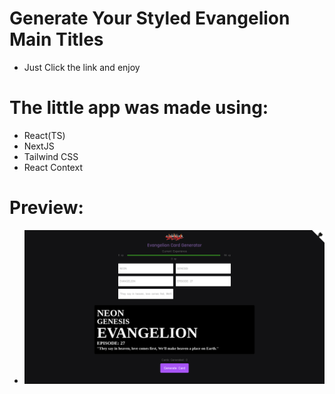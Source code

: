 # Generate Your Styled Evangelion Main Titles
- Just Click the link and enjoy 
# The little app was made using: 
 - React(TS)
 - NextJS
 - Tailwind CSS
 - React Context
# Preview: 
 - <img 
   src="https://github.com/Lukasdias/evangelion-card-reactjs/blob/main/eva-card-pic.png"
   alt="preview"
    />
